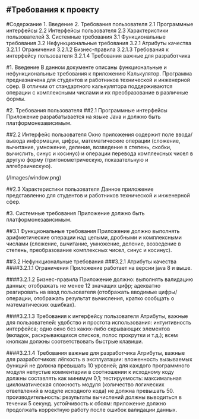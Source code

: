 #Требования к проекту
---
#Содержание
    1. Введение
    2. Требования пользователя
    2.1 Программные интерфейсы
    2.2 Интерфейсы пользователя
    2.3 Характеристики пользователей
    3. Системные требования
    3.1 Функциональные требования
    3.2 Нефункциональные требования
    3.2.1 Атрибуты качества
    3.2.1.1 Ограничения
    3.2.1.2 Бизнес-правила
    3.2.1.3 Требования к интерфейсу пользователя
    3.2.1.4 Требования важные для разработчика

#1. Введение
В данном документе описаны функциональные и нефункциональные требования к приложению Калькулятор. Программа предназначена для студентов и работников технической и инженерной сфер. В отличии от стандартного калькулятора поддерживаются операции с комплексными числами и их преобразование в различные формы.

#2. Требования пользователя
##2.1 Программные интерфейсы
Приложение разрабатывается на языке Java и должно быть платформонезависимым.

##2.2 Интерфейс пользователя
Окно приложения содержит поле ввода/вывода информации, цифры, математические операции (сложение, вычитание, умножение, деление, возведение в степень, скобки, вычислить, синус и косинус) и операции перевода комплексных чисел в другую форму (тригонометрическую, показательную и алгебраическую).

(/Images/window.png)

##2.3 Характеристики пользователя
Данное приложение представленно для студентов и работников технической и инженерной сфер.

#3. Системные требования
Приложение должно быть платформонезависимым.

##3.1 Функциональные требования
Приложение должно выполнять арифметические операции над целыми, дробными и комплексными числами (сложение, вычитание, умножение, деление, возведение в степень, преобразование комплексных чисел, синус и косинус).

##3.2 Нефункциональные требования
###3.2.1 Атрибуты качества
####3.2.1.1 Ограничения
    Приложение работает на версии java 8 и выше.

####3.2.1.2 Бизнес-правила
Приложение должно:
    выполнять валидацию данных;
    отображать не менее 12 значащих цифр;
    адекватно реагировать на ввод пользователя (отображать вводимые цифры/операции, отображать результат вычисления, кратко сообщать о математических ошибках).

####3.2.1.3 Требования к интерфейсу пользователя
Атрибуты, важные для пользователей:
    удобство и простота использования:
        интуитивность интерфейса;
        одно окно без каких-либо скрывающих элементов (вкладок, раскрывающихся списков, полос прокрутки и т.д.);
        всем кнопкам должны соответствовать быстрые клавиши.

####3.2.1.4 Требования важные для разработчика
Атрибуты, важные для разработчиков:
    лёгкость в эксплуатации: 
        вложенность вызываемых функций не должна превышать 10 уровней;
        для каждого программного модуля непустые комментарии в соотношении к исходному коду должны составлять как минимум 0,1;
    тестируемость: максимальная цикломатическая сложность модуля (количество логических ответвлений в модуле исходного кода) не должна превышать 50.
    производительность: результаты вычислений должны выводиться в течении 5 секунд.
    устойчивость к сбоям: приложение должно продолжать корректную работу после ошибок валидации данных.